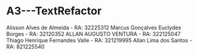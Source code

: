 # A3---TextRefactor

Alisson Alves de Almeida - RA: 32225312
Marcus Gonçalves Euclydes Borges - RA: 32120352
ALLAN AUGUSTO VENTURA - RA: 322125047
Thiago Henrique Fernandes Valle - RA: 321219995
Allan Lima dos Santos - RA: 821225540

